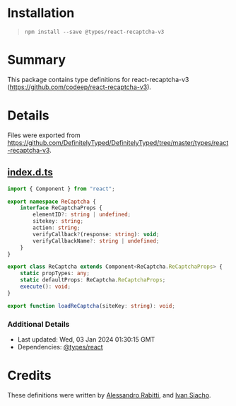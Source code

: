 # Installation
> `npm install --save @types/react-recaptcha-v3`

# Summary
This package contains type definitions for react-recaptcha-v3 (https://github.com/codeep/react-recaptcha-v3).

# Details
Files were exported from https://github.com/DefinitelyTyped/DefinitelyTyped/tree/master/types/react-recaptcha-v3.
## [index.d.ts](https://github.com/DefinitelyTyped/DefinitelyTyped/tree/master/types/react-recaptcha-v3/index.d.ts)
````ts
import { Component } from "react";

export namespace ReCaptcha {
    interface ReCaptchaProps {
        elementID?: string | undefined;
        sitekey: string;
        action: string;
        verifyCallback?(response: string): void;
        verifyCallbackName?: string | undefined;
    }
}

export class ReCaptcha extends Component<ReCaptcha.ReCaptchaProps> {
    static propTypes: any;
    static defaultProps: ReCaptcha.ReCaptchaProps;
    execute(): void;
}

export function loadReCaptcha(siteKey: string): void;

````

### Additional Details
 * Last updated: Wed, 03 Jan 2024 01:30:15 GMT
 * Dependencies: [@types/react](https://npmjs.com/package/@types/react)

# Credits
These definitions were written by [Alessandro Rabitti](https://github.com/silversonicaxel), and [Ivan Siacho](https://github.com/ivansiach0).
